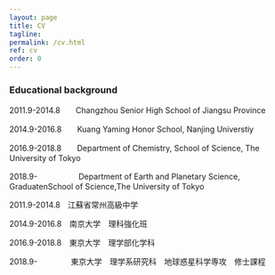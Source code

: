 ```yaml
---
layout: page
title: CV
tagline: 
permalink: /cv.html
ref: cv
order: 0
---
```


### Educational background

2011.9-2014.8　　Changzhou Senior High School of Jiangsu Province

2014.9-2016.8　　Kuang Yaming Honor School, Nanjing Universtiy

2016.9-2018.8　　Department of Chemistry, School of Science, The University of Tokyo

2018.9-　　　　　 Department of Earth and Planetary Science, GraduatenSchool of Science,The University of Tokyo
  
   
2011.9-2014.8　江蘇省常州高級中学

2014.9-2016.8　南京大学　理科強化班

2016.9-2018.8　東京大学　理学部化学科

2018.9-　　　　 東京大学　理学系研究科　地球惑星科学専攻　修士課程
